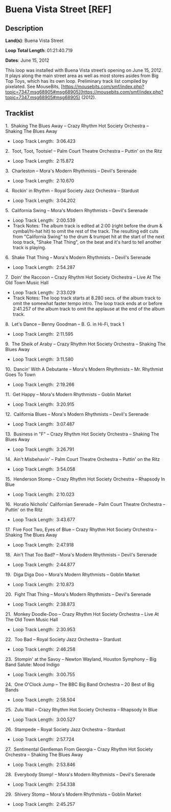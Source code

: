 # Buena Vista Street [REF]

## Description

**Land(s)**: Buena Vista Street

**Loop Total Length**: 01:21:40.719

**Dates**: June 15, 2012

This loop was installed with Buena Vista street’s opening on June 15, 2012. It plays along the main street area as well as most stores asides from Big Top Toys, which has its own loop. Preliminary track list compiled by pixelated. See MouseBits, [https://mousebits.com/smf/index.php?topic=7347.msg68905#msg68905](https://mousebits.com/smf/index.php?topic=7347.msg68905#msg68905) (2012).

## Tracklist

1\.  Shaking The Blues Away – Crazy Rhythm Hot Society Orchestra – Shaking The Blues Away 

- Loop Track Length:  3:06.423

2\.  Toot, Toot, Tootsie! – Palm Court Theatre Orchestra – Puttin' on the Ritz 

- Loop Track Length:  2:15.872

3\.  Charleston – Mora's Modern Rhythmists – Devil's Serenade 

- Loop Track Length:  2:10.670

4\.  Rockin' in Rhythm – Royal Society Jazz Orchestra – Stardust 

- Loop Track Length:  3:04.202

5\.  California Swing – Mora's Modern Rhythmists – Devil's Serenade

- Loop Track Length:  2:00.539
- Track Notes: The album track is edited at 2:00 (right before the drum & cymbal/hi-hat hit) to omit the rest of the track. The resulting edit cuts from "California Swing" to the drum & trumpet hit at the start of the next loop track, "Shake That Thing", on the beat and it's hard to tell another track is playing.

6\.  Shake That Thing – Mora's Modern Rhythmists – Devil's Serenade 

- Loop Track Length:  2:54.287

7\.  Doin' the Raccoon – Crazy Rhythm Hot Society Orchestra – Live At The Old Town Music Hall

- Loop Track Length:  2:33.029
- Track Notes: The loop track starts at 8.280 secs. of the album track to omit the somewhat faster tempo intro. The loop track ends at or before 2:41.257 of the album track to omit the applause at the end of the album track.

8\.  Let's Dance – Benny Goodman – B. G. in Hi-Fi, track 1 

- Loop Track Length:  2:11.595

9\.  The Sheik of Araby – Crazy Rhythm Hot Society Orchestra – Shaking The Blues Away 

- Loop Track Length:  3:11.580

10\.  Dancin' With A Debutante – Mora's Modern Rhythmists – Mr. Rhythmist Goes To Town 

- Loop Track Length:  2:19.266

11\.  Get Happy – Mora's Modern Rhythmists – Goblin Market 

- Loop Track Length:  3:20.915

12\.  California Blues – Mora's Modern Rhythmists – Devil's Serenade 

- Loop Track Length:  3:07.487

13\.  Business in "F" – Crazy Rhythm Hot Society Orchestra – Shaking The Blues Away 

- Loop Track Length:  3:26.791

14\.  Ain't Misbehavin' – Palm Court Theatre Orchestra – Puttin' on the Ritz 

- Loop Track Length:  3:54.058

15\.  Henderson Stomp – Crazy Rhythm Hot Society Orchestra – Rhapsody In Blue 

- Loop Track Length:  2:10.023

16\.  Horatio Nicholls' Californian Serenade – Palm Court Theatre Orchestra – Puttin' on the Ritz 

- Loop Track Length:  3:43.677

17\.  Five Foot Two, Eyes of Blue – Crazy Rhythm Hot Society Orchestra – Shaking The Blues Away 

- Loop Track Length:  2:47.918

18\.  Ain't That Too Bad? – Mora's Modern Rhythmists – Devil's Serenade 

- Loop Track Length:  2:44.877

19\.  Diga Diga Doo – Mora's Modern Rhythmists – Goblin Market 

- Loop Track Length:  2:10.873

20\.  Fight That Thing – Mora's Modern Rhythmists – Devil's Serenade 

- Loop Track Length:  2:38.873

21\.  Monkey Doodle-Doo – Crazy Rhythm Hot Society Orchestra – Live At The Old Town Music Hall 

- Loop Track Length:  2:30.953

22\.  Too Bad – Royal Society Jazz Orchestra – Stardust 

- Loop Track Length:  2:46.258

23\.  Stompin' at the Savoy – Newton Wayland, Houston Symphony – Big Band Salute: Mood Indigo 

- Loop Track Length:  3:00.755

24\.  One O'Clock Jump – The BBC Big Band Orchestra – 20 Best of Big Bands 

- Loop Track Length:  2:58.504

25\.  Zulu Wail – Crazy Rhythm Hot Society Orchestra – Rhapsody In Blue 

- Loop Track Length:  3:00.527

26\.  Stampede – Royal Society Jazz Orchestra – Stardust 

- Loop Track Length:  2:57.724

27\.  Sentimental Gentleman From Georgia – Crazy Rhythm Hot Society Orchestra – Shaking The Blues Away 

- Loop Track Length:  2:53.846

28\.  Everybody Stomp! – Mora's Modern Rhythmists – Devil's Serenade 

- Loop Track Length:  2:54.338

29\.  Shivery Stomp – Mora's Modern Rhythmists – Goblin Market 

- Loop Track Length:  2:45.257
